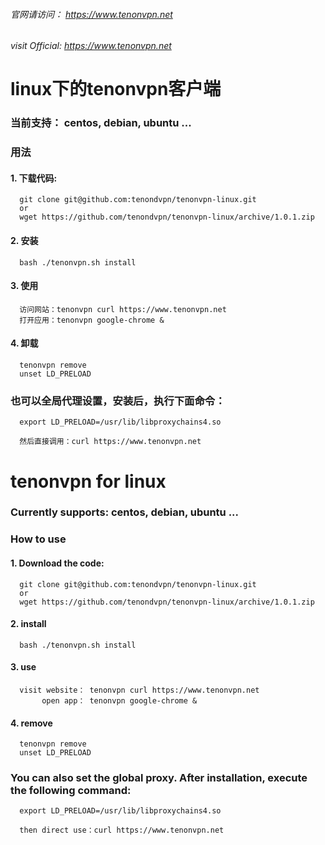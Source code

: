 
###### 官网请访问：     https://www.tenonvpn.net
###### visit Official: https://www.tenonvpn.net

# linux下的tenonvpn客户端

### 当前支持： centos, debian, ubuntu ...


### 用法
#### 1. 下载代码:

      git clone git@github.com:tenondvpn/tenonvpn-linux.git
      or
      wget https://github.com/tenondvpn/tenonvpn-linux/archive/1.0.1.zip

#### 2. 安装

      bash ./tenonvpn.sh install
     
#### 3. 使用
      
      访问网站：tenonvpn curl https://www.tenonvpn.net
      打开应用：tenonvpn google-chrome &
      
#### 4. 卸载

      tenonvpn remove
      unset LD_PRELOAD
      
### 也可以全局代理设置，安装后，执行下面命令：
      export LD_PRELOAD=/usr/lib/libproxychains4.so
      
      然后直接调用：curl https://www.tenonvpn.net
      

# 

# tenonvpn for linux
### Currently supports: centos, debian, ubuntu ...

### How to use
#### 1. Download the code:

      git clone git@github.com:tenondvpn/tenonvpn-linux.git
      or
      wget https://github.com/tenondvpn/tenonvpn-linux/archive/1.0.1.zip

#### 2. install

      bash ./tenonvpn.sh install
     
#### 3. use
      
      visit website： tenonvpn curl https://www.tenonvpn.net
           open app： tenonvpn google-chrome &

#### 4. remove
      
      tenonvpn remove
      unset LD_PRELOAD
      
### You can also set the global proxy. After installation, execute the following command:
      export LD_PRELOAD=/usr/lib/libproxychains4.so
      
      then direct use：curl https://www.tenonvpn.net
      




    
    



